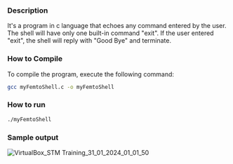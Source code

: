 ### Description

It's a program in c language that echoes any command entered by the user. The shell will have only one built-in command "exit". If the user entered "exit", the shell will reply with "Good Bye" and terminate.
### How to Compile

To compile the program, execute the following command:

```bash
gcc myFemtoShell.c -o myFemtoShell
```
### How to run
```bash
./myFemtoShell
```
### Sample output
![VirtualBox_STM Training_31_01_2024_01_01_50](https://github.com/adhamkhaled312/STM_System_Linux_Programming/assets/105177075/18d0dc30-a725-4e52-a2b5-a7a22359fc70)



